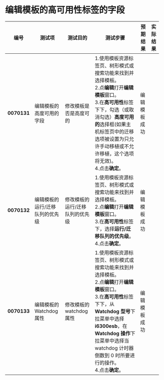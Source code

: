 # 编辑模板的高可用性标签的字段
| 编号 | 测试项 | 测试目的 | 测试步骤 | 预期结果 | 实际结果 |
|--------- | ---------- | ------------ | ------------ | ------------ | ------------ |
|**0070131**|编辑模板的高度可用的字段|修改模板是否是高度可的|1.使用模板资源标签页、树形模式或搜索功能来找到并选择模板。<br/>2.点**编辑**打开**编辑模板**窗口。<br/>3.在**高可用性**标签下下，勾选（或取消勾选）**高度可用的**选择框(如果主机标签页中的迁移选项被设置为只允许手动移植或不允许移植，这个选项将无效)。<br/>4.点击**确定**。|编辑模板成功||
|**0070132**|编辑模板的运行/迁移队列的优先级|修改模板的运行/迁移队列的优先级|1.使用模板资源标签页、树形模式或搜索功能来找到并选择模板。<br/>2.点**编辑**打开**编辑模板**窗口。<br/>3.在**高可用性**标签下，选择**运行/迁移队列的优先级**。<br/>4.点击**确定**。|编辑模板成功||
|**0070133**|编辑模板的 Watchdog 属性|修改模板的 watchdog 属性|1.使用模板资源标签页、树形模式或搜索功能来找到并选择模板。<br/>2.点**编辑**打开**编辑模板**窗口。<br/>3.在**高可用性**标签下下，从 **Watchdog 型号**下拉菜单中选择 **i6300esb**，在 **Watchdog 操作**下拉菜单中选择当 watchdog 计时器倒数到 0 时所要进行的操作。<br/>4.点击**确定**。|编辑模板成功||

